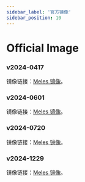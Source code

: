 ```yaml
---
sidebar_label: '官方镜像'
sidebar_position: 10
---
```


# Official Image

### v2024-0417

镜像链接：[Meles 镜像](https://github.com/milkv-meles/meles-images/releases/tag/v2024-0417)。

### v2024-0601

镜像链接：[Meles 镜像](https://mirror.iscas.ac.cn/revyos/extra/images/meles/20240601/)。

### v2024-0720

镜像链接：[Meles 镜像](https://mirror.iscas.ac.cn/revyos/extra/images/meles/20240720/)。

### v2024-1229

镜像链接：[Meles 镜像](https://mirror.iscas.ac.cn/revyos/extra/images/meles/20241229/)。
